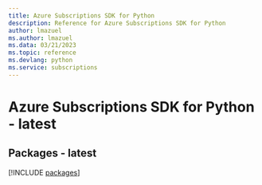 ```yaml
---
title: Azure Subscriptions SDK for Python
description: Reference for Azure Subscriptions SDK for Python
author: lmazuel
ms.author: lmazuel
ms.data: 03/21/2023
ms.topic: reference
ms.devlang: python
ms.service: subscriptions
---
```

# Azure Subscriptions SDK for Python - latest
## Packages - latest
[!INCLUDE [packages](subscriptions-index.md)]